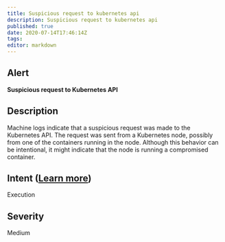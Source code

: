 ```yaml
---
title: Suspicious request to kubernetes api
description: Suspicious request to kubernetes api
published: true
date: 2020-07-14T17:46:14Z
tags:
editor: markdown
---
```


## Alert
**Suspicious request to Kubernetes API**

## Description
Machine logs indicate that a suspicious request was made to the Kubernetes API. The request was sent from a Kubernetes node, possibly from one of the containers running in the node. Although this behavior can be intentional, it might indicate that the node is running a compromised container.

## Intent ([Learn more](/public/security/alerts/intentions.md))
Execution

## Severity
Medium




